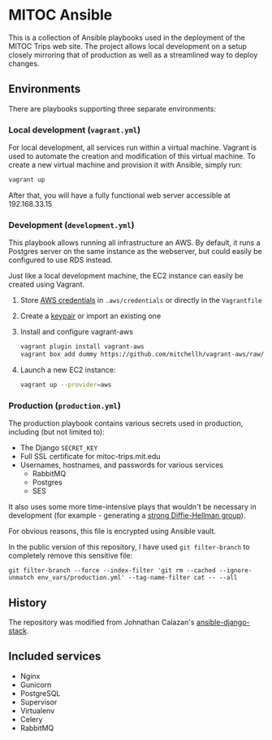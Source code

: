 # MITOC Ansible

This is a collection of Ansible playbooks used in the deployment of the MITOC
Trips web site. The project allows local development on a setup closely mirroring 
that of production as well as a streamlined way to deploy changes.

## Environments
There are playbooks supporting three separate environments:

### Local development (`vagrant.yml`)
For local development, all services run within a virtual machine. Vagrant is
used to automate the creation and modification of this virtual machine. To
create a new virtual machine and provision it with Ansible, simply run:

```bash
vagrant up
```

After that, you will have a fully functional web server accessible at 192.168.33.15

### Development (`development.yml`)
This playbook allows running all infrastructure an AWS. By default, it runs a
Postgres server on the same instance as the webserver, but could easily be
configured to use RDS instead.

Just like a local development machine, the EC2 instance can easily be created
using Vagrant.

1. Store [AWS credentials][aws-credentials] in `.aws/credentials` or directly in the `Vagrantfile`
2. Create a [keypair][aws-keypairs] or import an existing one
3. Install and configure vagrant-aws

    ```bash
    vagrant plugin install vagrant-aws
    vagrant box add dummy https://github.com/mitchellh/vagrant-aws/raw/master/dummy.box
    ```

4. Launch a new EC2 instance:

    ```bash
    vagrant up --provider=aws
    ```

### Production (`production.yml`)
The production playbook contains various secrets used in production, including (but 
not limited to):

- The Django `SECRET_KEY`
- Full SSL certificate for mitoc-trips.mit.edu
- Usernames, hostnames, and passwords for various services
    - RabbitMQ
    - Postgres
    - SES

It also uses some more time-intensive plays that wouldn't be necessary in development
(for example - generating a [strong Diffie-Hellman group][weakdh]).

For obvious reasons, this file is encrypted using Ansible vault.

In the public version of this repository, I have used `git filter-branch` to
completely remove this sensitive file:

    git filter-branch --force --index-filter 'git rm --cached --ignore-unmatch env_vars/production.yml' --tag-name-filter cat -- --all


## History
The repository was modified from Johnathan Calazan's [ansible-django-stack][ansible-django-stack].

## Included services
- Nginx
- Gunicorn
- PostgreSQL
- Supervisor
- Virtualenv
- Celery
- RabbitMQ

[aws-credentials]: http://docs.aws.amazon.com/cli/latest/userguide/cli-chap-getting-started.html#config-settings-and-precedence
[aws-keypairs]: https://docs.aws.amazon.com/AWSEC2/latest/UserGuide/ec2-key-pairs.html
[ansible-django-stack]: https://github.com/jcalazan/ansible-django-stack
[weakdh]: https://weakdh.org/sysadmin.html
